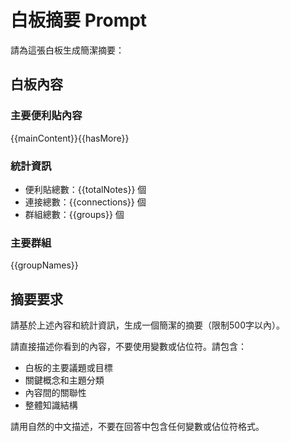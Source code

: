 <!-- 
====================
📍 使用位置 (Used In)
====================
- /app/api/ai-agent/stream-natural/route.ts (generateWhiteboardSummary 函數)
  
====================
🎯 功能說明 (Purpose)
====================
- 生成白板內容摘要
- 提取核心主題和關鍵概念
- 限制在500字以內

====================
🔧 相關變數 (Variables)
====================
- {{mainContent}} - 主要內容列表
- {{hasMore}} - 是否有更多內容的提示
- {{totalNotes}} - 便利貼總數
- {{connections}} - 連接總數
- {{groups}} - 群組總數
- {{groupNames}} - 群組名稱
-->

# 白板摘要 Prompt

請為這張白板生成簡潔摘要：

## 白板內容

### 主要便利貼內容
{{mainContent}}{{hasMore}}

### 統計資訊
- 便利貼總數：{{totalNotes}} 個
- 連接總數：{{connections}} 個
- 群組總數：{{groups}} 個

### 主要群組
{{groupNames}}

## 摘要要求
請基於上述內容和統計資訊，生成一個簡潔的摘要（限制500字以內）。

請直接描述你看到的內容，不要使用變數或佔位符。請包含：
- 白板的主要議題或目標
- 關鍵概念和主題分類  
- 內容間的關聯性
- 整體知識結構

請用自然的中文描述，不要在回答中包含任何變數或佔位符格式。